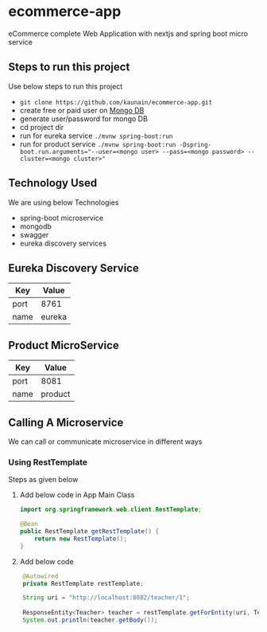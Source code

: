 # ecommerce-app
eCommerce complete Web Application with nextjs and spring boot micro service

## Steps to run this project

Use below steps to run this project

- ``` git clone https://github.com/kaunain/ecommerce-app.git ```
- create free or paid user on [Mongo DB](https://cloud.mongodb.com/)
- generate user/password for mongo DB
- cd project dir
- run for eureka service ``` ./mvnw spring-boot:run ```
- run for product service ``` ./mvnw spring-boot:run -Dspring-boot.run.arguments="--user=<mongo user> --pass=<mongo password> --cluster=<mongo cluster>" ```

## Technology Used

We are using below Technologies

- spring-boot microservice
- mongodb
- swagger
- eureka discovery services

## Eureka Discovery Service

|Key  |Value|
|-----|-----|
|port | 8761|
|name |eureka| 

## Product MicroService

|Key  |Value|
|-----|-----|
|port | 8081|
|name |product| 


## Calling A Microservice 

We can call or communicate microservice in different ways

### Using RestTemplate

Steps as given below

1. Add below code in App Main Class
  
    ``` Java
    import org.springframework.web.client.RestTemplate;

 	@Bean
	public RestTemplate getRestTemplate() {
		return new RestTemplate();
	}
    ```
2. Add below code

``` Java
    @Autowired
    private RestTemplate restTemplate;

    String uri = "http://localhost:8082/teacher/1";
    
    ResponseEntity<Teacher> teacher = restTemplate.getForEntity(uri, Teacher.class);
    System.out.println(teacher.getBody());
```